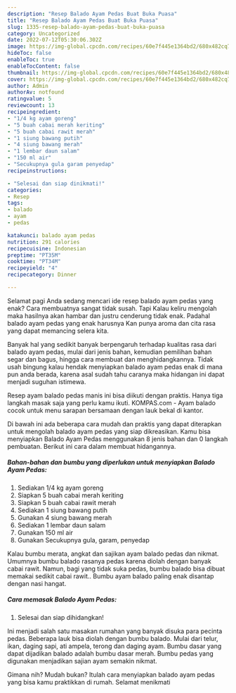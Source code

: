 ```yaml
---
description: "Resep Balado Ayam Pedas Buat Buka Puasa"
title: "Resep Balado Ayam Pedas Buat Buka Puasa"
slug: 1335-resep-balado-ayam-pedas-buat-buka-puasa
category: Uncategorized
date: 2022-07-12T05:30:06.302Z
image: https://img-global.cpcdn.com/recipes/60e7f445e1364bd2/680x482cq70/balado-ayam-pedas-foto-resep-utama.jpg
hideToc: false
enableToc: true
enableTocContent: false
thumbnail: https://img-global.cpcdn.com/recipes/60e7f445e1364bd2/680x482cq70/balado-ayam-pedas-foto-resep-utama.jpg
cover: https://img-global.cpcdn.com/recipes/60e7f445e1364bd2/680x482cq70/balado-ayam-pedas-foto-resep-utama.jpg
author: Admin
authorAv: notfound
ratingvalue: 5
reviewcount: 13
recipeingredient:
- "1/4 kg ayam goreng"
- "5 buah cabai merah keriting"
- "5 buah cabai rawit merah"
- "1 siung bawang putih"
- "4 siung bawang merah"
- "1 lembar daun salam"
- "150 ml air"
- "Secukupnya gula garam penyedap"
recipeinstructions:

- "Selesai dan siap dinikmati!"
categories:
- Resep
tags:
- balado
- ayam
- pedas

katakunci: balado ayam pedas 
nutrition: 291 calories
recipecuisine: Indonesian
preptime: "PT35M"
cooktime: "PT34M"
recipeyield: "4"
recipecategory: Dinner

---
```



Selamat pagi Anda sedang mencari ide resep balado ayam pedas yang enak? Cara membuatnya sangat tidak susah. Tapi Kalau keliru mengolah maka hasilnya akan hambar dan justru cenderung tidak enak. Padahal balado ayam pedas yang enak harusnya Kan punya aroma dan cita rasa yang dapat memancing selera kita.


Banyak hal yang sedikit banyak berpengaruh terhadap kualitas rasa dari balado ayam pedas, mulai dari jenis bahan, kemudian pemilihan bahan segar dan bagus, hingga cara membuat dan menghidangkannya. Tidak usah bingung kalau hendak menyiapkan balado ayam pedas enak di mana pun anda berada, karena asal sudah tahu caranya maka hidangan ini dapat menjadi suguhan istimewa.

Resep ayam balado pedas manis ini bisa diikuti dengan praktis. Hanya tiga langkah masak saja yang perlu kamu ikuti. KOMPAS.com - Ayam balado cocok untuk menu sarapan bersamaan dengan lauk bekal di kantor.


Di bawah ini ada beberapa cara mudah dan praktis yang dapat diterapkan untuk mengolah balado ayam pedas yang siap dikreasikan. Kamu bisa menyiapkan Balado Ayam Pedas menggunakan 8 jenis bahan dan 0 langkah pembuatan. Berikut ini cara dalam membuat hidangannya.

<!--inarticleads1-->

##### Bahan-bahan dan bumbu yang diperlukan untuk menyiapkan Balado Ayam Pedas:

1. Sediakan 1/4 kg ayam goreng
1. Siapkan 5 buah cabai merah keriting
1. Siapkan 5 buah cabai rawit merah
1. Sediakan 1 siung bawang putih
1. Gunakan 4 siung bawang merah
1. Sediakan 1 lembar daun salam
1. Gunakan 150 ml air
1. Gunakan Secukupnya gula, garam, penyedap


Kalau bumbu merata, angkat dan sajikan ayam balado pedas dan nikmat. Umumnya bumbu balado rasanya pedas karena diolah dengan banyak cabai rawit. Namun, bagi yang tidak suka pedas, bumbu balado bisa dibuat memakai sedikit cabai rawit.. Bumbu ayam balado paling enak disantap dengan nasi hangat. 

<!--inarticleads2-->

##### Cara memasak Balado Ayam Pedas:


1. Selesai dan siap dihidangkan!

Ini menjadi salah satu masakan rumahan yang banyak disuka para pecinta pedas. Beberapa lauk bisa diolah dengan bumbu balado. Mulai dari telur, ikan, daging sapi, ati ampela, terong dan daging ayam. Bumbu dasar yang dapat dijadikan balado adalah bumbu dasar merah. Bumbu pedas yang digunakan menjadikan sajian ayam semakin nikmat. 

Gimana nih? Mudah bukan? Itulah cara menyiapkan balado ayam pedas yang bisa kamu praktikkan di rumah. Selamat menikmati
